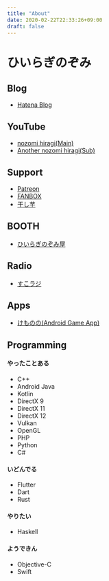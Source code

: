 ```yaml
---
title: "About"
date: 2020-02-22T22:33:26+09:00
draft: false
---
```


# ひいらぎのぞみ

## Blog
* [Hatena Blog](https://nozomi-hiragi.hatenablog.com/)

## YouTube
* [nozomi hiragi(Main)](https://www.youtube.com/channel/UCUWA9qRmV4VScrSaHaNBvog)
* [Another nozomi hiragi(Sub)](https://www.youtube.com/channel/UCi5z7odZ5FzDQIMi1pT5q0g)

## Support
* [Patreon](https://www.patreon.com/nozomi_hiragi)
* [FANBOX](https://www.pixiv.net/fanbox/creator/31684859)
* [干し芋](https://www.amazon.co.jp/registry/wishlist/RSOGC7R8DVLP/ref=cm_sw_r_cp_ep_ws_-Y-5Bb04SS5P4)

## BOOTH
* [ひいらぎのぞみ屋](https://nozomi-hiragi.booth.pm/)

## Radio
* [すこラジ](https://www.youtube.com/channel/UCj4AXmG2ZY97saMsStA5w9w)

## Apps
* [けものの(Android Game App)](https://play.google.com/store/apps/details?id=com.noxon.kemononofree)

## Programming

#### やったことある
* C++
* Android Java
* Kotlin
* DirectX 9
* DirectX 11
* DirectX 12
* Vulkan
* OpenGL
* PHP
* Python
* C#

#### いどんでる
* Flutter
* Dart
* Rust

#### やりたい
* Haskell

#### ようできん
* Objective-C
* Swift

